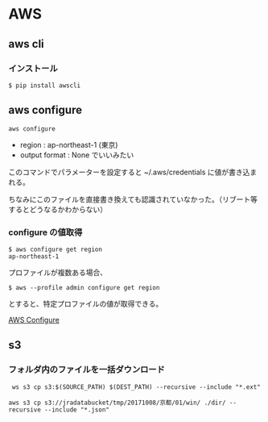# AWS

## aws cli

### インストール
```
$ pip install awscli
```

## aws configure
```
aws configure
```

- region : ap-northeast-1 (東京)
- output format : None でいいみたい

このコマンドでパラメーターを設定すると
~/.aws/credentials 
に値が書き込まれる。

ちなみにこのファイルを直接書き換えても認識されていなかった。（リブート等するとどうなるかわからない）

### configure の値取得
```
$ aws configure get region
ap-northeast-1
```
プロファイルが複数ある場合、

```
$ aws --profile admin configure get region
```
とすると、特定プロファイルの値が取得できる。


[AWS Configure](http://docs.aws.amazon.com/cli/latest/reference/configure/)


## s3 

### フォルダ内のファイルを一括ダウンロード

``` ws s3 cp s3:$(SOURCE_PATH) $(DEST_PATH) --recursive --include "*.ext"```

```
aws s3 cp s3://jradatabucket/tmp/20171008/京都/01/win/ ./dir/ --recursive --include "*.json"
```



